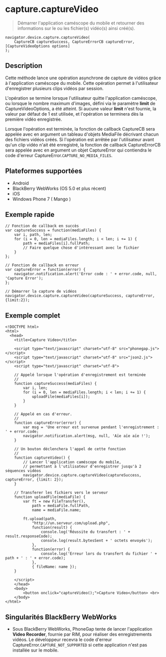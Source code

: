 capture.captureVideo
====================

> Démarrer l'application caméscope du mobile et retourner des informations sur le ou les fichier(s) vidéo(s) ainsi créé(s).

    navigator.device.capture.captureVideo( 
	    CaptureCB captureSuccess, CaptureErrorCB captureError, [CaptureVideoOptions options]
	);

Description
-----------

Cette méthode lance une opération asynchrone de capture de vidéos grâce à l'application caméscope du mobile.  Cette opération permet à l'utilisateur d'enregistrer plusieurs clips vidéos par session.

L'opération se termine lorsque l'utilisateur quitte l'application caméscope, ou lorsque le nombre maximum d'images, défini via le paramètre __limit__ de CaptureVideoOptions, a été atteint.  Si aucune valeur __limit__ n'est fournie, la valeur par défaut de 1 est utilisée, et l'opération se terminera dès la première vidéo enregistrée.

Lorsque l'opération est terminée, la fonction de callback CaptureCB sera appelée avec en argument un tableau d'objets MediaFile décrivant chacun des fichiers vidéos créés.  Si l'opération est arrêtée par l'utilisateur avant qu'un clip vidéo n'ait été enregistré, la fonction de callback CaptureErrorCB sera appelée avec en argument un objet CaptureError qui contiendra le code d'erreur CaptureError.`CAPTURE_NO_MEDIA_FILES`.

Plateformes supportées
----------------------

- Android
- BlackBerry WebWorks (OS 5.0 et plus récent)
- iOS
- Windows Phone 7 ( Mango )

Exemple rapide
--------------

    // Fonction de callback en succès
    var captureSuccess = function(mediaFiles) {
        var i, path, len;
        for (i = 0, len = mediaFiles.length; i < len; i += 1) {
            path = mediaFiles[i].fullPath;
            // Faire quelque chose d'intéressant avec le fichier
        }
    };

    // Fonction de callback en erreur
    var captureError = function(error) {
        navigator.notification.alert('Error code : ' + error.code, null, 'Capture Error');
    };

    // Démarrer la capture de vidéos
    navigator.device.capture.captureVideo(captureSuccess, captureError, {limit:2});

Exemple complet
---------------

    <!DOCTYPE html>
    <html>
      <head>
        <title>Capture Video</title>

        <script type="text/javascript" charset="utf-8" src="phonegap.js"></script>
        <script type="text/javascript" charset="utf-8" src="json2.js"></script>
        <script type="text/javascript" charset="utf-8">

        // Appelé lorsque l'opération d'enregistrement est terminée
        //
        function captureSuccess(mediaFiles) {
            var i, len;
            for (i = 0, len = mediaFiles.length; i < len; i += 1) {
                uploadFile(mediaFiles[i]);
            }	    
        }

        // Appelé en cas d'erreur.
        // 
        function captureError(error) {
	        var msg = 'Une erreur est survenue pendant l'enregistrement : ' + error.code;
            navigator.notification.alert(msg, null, 'Aïe aïe aïe !');
        }

        // Un bouton déclenchera l'appel de cette fonction
        //
        function captureVideo() {
            // Lancer l'application caméscope du mobile, 
            // permettant à l'utilisateur d'enregistrer jusqu'à 2 séquences vidéos
            navigator.device.capture.captureVideo(captureSuccess, captureError, {limit: 2});
        }

        // Transferer les fichiers vers le serveur
        function uploadFile(mediaFile) {
            var ft = new FileTransfer(),
                path = mediaFile.fullPath,
                name = mediaFile.name;

            ft.upload(path,
                "http://un.serveur.com/upload.php",
                function(result) {
                    console.log('Réussite du transfert : ' + result.responseCode);
                    console.log(result.bytesSent + ' octets envoyés');
                },
                function(error) {
                    console.log('Erreur lors du transfert du fichier ' + path + ' : ' + error.code);
                },
                { fileName: name });   
        }

        </script>
        </head>
        <body>
            <button onclick="captureVideo();">Capture Video</button> <br>
        </body>
    </html>

Singularités BlackBerry WebWorks
--------------------------------

- Sous BlackBerry WebWorks, PhoneGap tente de lancer l'application __Video Recorder__, fournie par RIM, pour réaliser des enregistrements vidéos.  Le développeur recevra le code d'erreur CaptureError.`CAPTURE_NOT_SUPPORTED` si cette application n'est pas installée sur le mobile.
